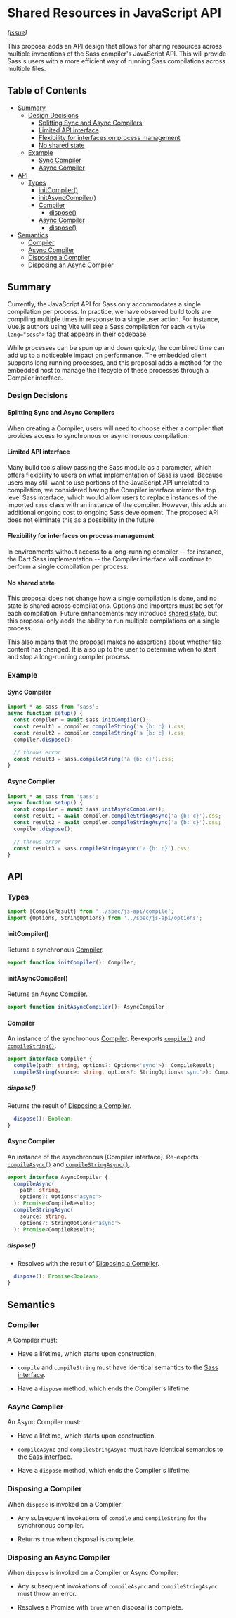 # Shared Resources in JavaScript API

*([Issue](https://github.com/sass/sass/issues/3296))*

This proposal adds an API design that allows for sharing resources across
multiple invocations of the Sass compiler's JavaScript API. This will provide
Sass's users with a more efficient way of running Sass compilations across
multiple files.

## Table of Contents

* [Summary](#summary)
  * [Design Decisions](#design-decisions)
    * [Splitting Sync and Async Compilers](#splitting-sync-and-async-compilers)
    * [Limited API interface](#limited-api-interface)
    * [Flexibility for interfaces on process management](#flexibility-for-interfaces-on-process-management)
    * [No shared state](#no-shared-state)
  * [Example](#example)
    * [Sync Compiler](#sync-compiler)
    * [Async Compiler](#async-compiler)
* [API](#api)
  * [Types](#types)
    * [initCompiler()](#initcompiler)
    * [initAsyncCompiler()](#initasynccompiler)
    * [Compiler](#compiler)
      * [dispose()](#dispose)
    * [Async Compiler](#async-compiler-1)
      * [dispose()](#dispose-1)
* [Semantics](#semantics)
  * [Compiler](#compiler-1)
  * [Async Compiler](#async-compiler-2)
  * [Disposing a Compiler](#disposing-a-compiler)
  * [Disposing an Async Compiler](#disposing-an-async-compiler)

## Summary

Currently, the JavaScript API for Sass only accommodates a single compilation
per process. In practice, we have observed build tools are compiling multiple
times in response to a single user action. For instance, Vue.js authors using
Vite will see a Sass compilation for each `<style lang="scss">` tag that appears
in their codebase.

While processes can be spun up and down quickly, the combined time can add up to
a noticeable impact on performance. The embedded client supports long running
processes, and this proposal adds a method for the embedded host to manage the
lifecycle of these processes through a Compiler interface.

### Design Decisions

#### Splitting Sync and Async Compilers

When creating a Compiler, users will need to choose either a compiler that
provides access to synchronous or asynchronous compilation.

#### Limited API interface

Many build tools allow passing the Sass module as a parameter, which offers
flexibility to users on what implementation of Sass is used. Because users may
still want to use portions of the JavaScript API unrelated to compilation, we
considered having the Compiler interface mirror the top level Sass interface,
which would allow users to replace instances of the imported `sass` class with
an instance of the compiler. However, this adds an additional ongoing cost to
ongoing Sass development. The proposed API does not eliminate this as a
possibility in the future.

#### Flexibility for interfaces on process management

In environments without access to a long-running compiler -- for instance, the
Dart Sass implementation -- the Compiler interface will continue to perform a
single compilation per process.

#### No shared state

This proposal does not change how a single compilation is done, and no state is
shared across compilations. Options and importers must be set for each
compilation. Future enhancements may introduce [shared state], but this proposal
only adds the ability to run multiple compilations on a single process.

[shared state]: https://github.com/sass/sass/issues/3296

This also means that the proposal makes no assertions about whether file content
has changed. It is also up to the user to determine when to start and stop a
long-running compiler process.

### Example

#### Sync Compiler

```js
import * as sass from 'sass';
async function setup() {
  const compiler = await sass.initCompiler();
  const result1 = compiler.compileString('a {b: c}').css;
  const result2 = compiler.compileString('a {b: c}').css;
  compiler.dispose();

  // throws error
  const result3 = sass.compileString('a {b: c}').css;
}
```

#### Async Compiler

```js
import * as sass from 'sass';
async function setup() {
  const compiler = await sass.initAsyncCompiler();
  const result1 = await compiler.compileStringAsync('a {b: c}').css;
  const result2 = await compiler.compileStringAsync('a {b: c}').css;
  compiler.dispose();

  // throws error
  const result3 = sass.compileStringAsync('a {b: c}').css;
}
```

## API

### Types

```ts
import {CompileResult} from '../spec/js-api/compile';
import {Options, StringOptions} from '../spec/js-api/options';
```

#### initCompiler()

Returns a synchronous [Compiler].

[Compiler]: #compiler

```ts
export function initCompiler(): Compiler;
```

#### initAsyncCompiler()

Returns an [Async Compiler].

[Async Compiler]: #async-compiler

```ts
export function initAsyncCompiler(): AsyncCompiler;
```

#### Compiler

An instance of the synchronous [Compiler]. Re-exports [`compile()`]
and [`compileString()`].

[`compile()`]: ../spec/js-api/compile.d.ts.md#compile
[`compilestring()`]: ../spec/js-api/compile.d.ts.md#compilestring

```ts
export interface Compiler {
  compile(path: string, options?: Options<'sync'>): CompileResult;
  compileString(source: string, options?: StringOptions<'sync'>): CompileResult;
```

##### dispose()

Returns the result of [Disposing a Compiler].

[disposing a compiler]: #disposing-a-compiler

```ts
  dispose(): Boolean;
}
```

#### Async Compiler

An instance of the asynchronous [Compiler interface]. Re-exports
[`compileAsync()`] and [`compileStringAsync()`].

[`compileasync()`]: ../spec/js-api/compile.d.ts.md#compileasync
[`compilestringasync()`]: ../spec/js-api/compile.d.ts.md#compilestringasync

```ts
export interface AsyncCompiler {
  compileAsync(
    path: string,
    options?: Options<'async'>
  ): Promise<CompileResult>;
  compileStringAsync(
    source: string,
    options?: StringOptions<'async'>
  ): Promise<CompileResult>;
```

##### dispose()

* Resolves with the result of [Disposing a Compiler].

```ts
  dispose(): Promise<Boolean>;
}
```

## Semantics

### Compiler

A Compiler must:

* Have a lifetime, which starts upon construction.

* `compile` and `compileString` must have identical semantics to the [Sass
  interface].

* Have a `dispose` method, which ends the Compiler's lifetime.

[sass interface]: ../spec/js-api/index.d.ts.md

### Async Compiler

An Async Compiler must:

* Have a lifetime, which starts upon construction.

* `compileAsync` and `compileStringAsync` must have identical semantics to the
  [Sass interface].

* Have a `dispose` method, which ends the Compiler's lifetime.

### Disposing a Compiler

When `dispose` is invoked on a Compiler:

* Any subsequent invokations of `compile` and `compileString` for the
   synchronous compiler.

* Returns `true` when disposal is complete.

### Disposing an Async Compiler

When `dispose` is invoked on a Compiler or Async Compiler:

* Any subsequent invokations of `compileAsync` and `compileStringAsync` must
   throw an error.

* Resolves a Promise with `true` when disposal is complete.
